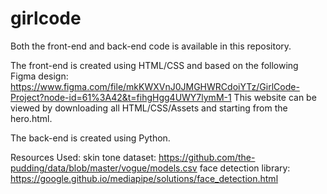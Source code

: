 # girlcode

Both the front-end and back-end code is available in this repository.

The front-end is created using HTML/CSS and based on the following Figma design:
https://www.figma.com/file/mkKWXVnJ0JMGHWRCdoiYTz/GirlCode-Project?node-id=61%3A42&t=fihgHgg4UWY7lymM-1
This website can be viewed by downloading all HTML/CSS/Assets and starting from the hero.html.

The back-end is created using Python. 


Resources Used:
skin tone dataset: https://github.com/the-pudding/data/blob/master/vogue/models.csv
face detection library: https://google.github.io/mediapipe/solutions/face_detection.html
